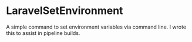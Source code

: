 # LaravelSetEnvironment
A simple command to set environment variables via command line. I wrote this to assist in pipeline builds.
